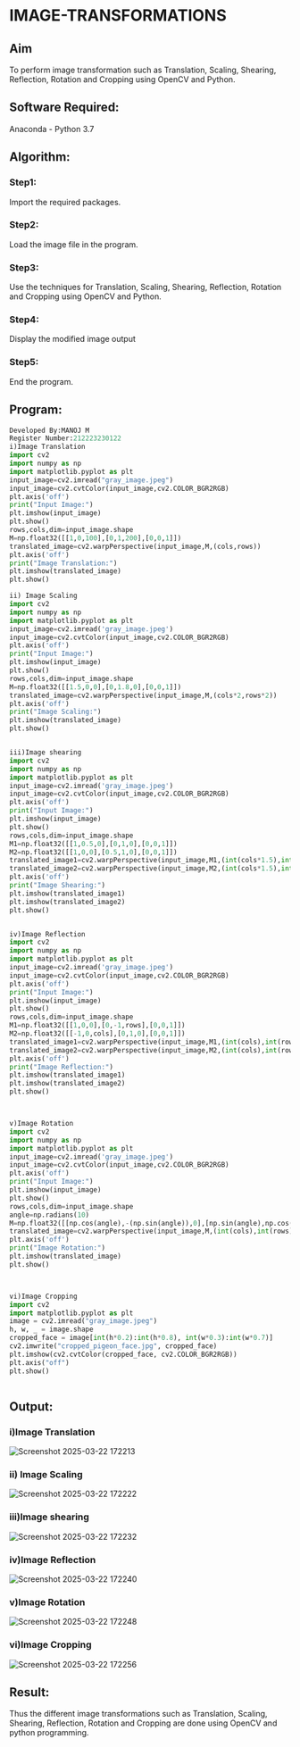 # IMAGE-TRANSFORMATIONS


## Aim
To perform image transformation such as Translation, Scaling, Shearing, Reflection, Rotation and Cropping using OpenCV and Python.

## Software Required:
Anaconda - Python 3.7

## Algorithm:
### Step1:
Import the required packages.

### Step2:
Load the image file in the program.

### Step3:
Use the techniques for Translation, Scaling, Shearing, Reflection, Rotation and Cropping using OpenCV and Python.

### Step4:
Display the modified image output

### Step5:
End the program.

## Program:
```python
Developed By:MANOJ M
Register Number:212223230122
i)Image Translation
import cv2
import numpy as np
import matplotlib.pyplot as plt
input_image=cv2.imread("gray_image.jpeg")
input_image=cv2.cvtColor(input_image,cv2.COLOR_BGR2RGB)
plt.axis('off')
print("Input Image:")
plt.imshow(input_image)
plt.show()
rows,cols,dim=input_image.shape
M=np.float32([[1,0,100],[0,1,200],[0,0,1]])
translated_image=cv2.warpPerspective(input_image,M,(cols,rows))
plt.axis('off')
print("Image Translation:")
plt.imshow(translated_image)
plt.show()

ii) Image Scaling
import cv2
import numpy as np
import matplotlib.pyplot as plt
input_image=cv2.imread('gray_image.jpeg')
input_image=cv2.cvtColor(input_image,cv2.COLOR_BGR2RGB)
plt.axis('off')
print("Input Image:")
plt.imshow(input_image)
plt.show()
rows,cols,dim=input_image.shape
M=np.float32([[1.5,0,0],[0,1.8,0],[0,0,1]])
translated_image=cv2.warpPerspective(input_image,M,(cols*2,rows*2))
plt.axis('off')
print("Image Scaling:")
plt.imshow(translated_image)
plt.show()


iii)Image shearing
import cv2
import numpy as np
import matplotlib.pyplot as plt
input_image=cv2.imread('gray_image.jpeg')
input_image=cv2.cvtColor(input_image,cv2.COLOR_BGR2RGB)
plt.axis('off')
print("Input Image:")
plt.imshow(input_image)
plt.show()
rows,cols,dim=input_image.shape
M1=np.float32([[1,0.5,0],[0,1,0],[0,0,1]])
M2=np.float32([[1,0,0],[0.5,1,0],[0,0,1]])
translated_image1=cv2.warpPerspective(input_image,M1,(int(cols*1.5),int(rows*1.5)))
translated_image2=cv2.warpPerspective(input_image,M2,(int(cols*1.5),int(rows*1.5)))
plt.axis('off')
print("Image Shearing:")
plt.imshow(translated_image1)
plt.imshow(translated_image2)
plt.show()


iv)Image Reflection
import cv2
import numpy as np
import matplotlib.pyplot as plt
input_image=cv2.imread('gray_image.jpeg')
input_image=cv2.cvtColor(input_image,cv2.COLOR_BGR2RGB)
plt.axis('off')
print("Input Image:")
plt.imshow(input_image)
plt.show()
rows,cols,dim=input_image.shape
M1=np.float32([[1,0,0],[0,-1,rows],[0,0,1]])
M2=np.float32([[-1,0,cols],[0,1,0],[0,0,1]])
translated_image1=cv2.warpPerspective(input_image,M1,(int(cols),int(rows)))
translated_image2=cv2.warpPerspective(input_image,M2,(int(cols),int(rows)))
plt.axis('off')
print("Image Reflection:")
plt.imshow(translated_image1)
plt.imshow(translated_image2)
plt.show()



v)Image Rotation
import cv2
import numpy as np
import matplotlib.pyplot as plt
input_image=cv2.imread('gray_image.jpeg')
input_image=cv2.cvtColor(input_image,cv2.COLOR_BGR2RGB)
plt.axis('off')
print("Input Image:")
plt.imshow(input_image)
plt.show()
rows,cols,dim=input_image.shape
angle=np.radians(10)
M=np.float32([[np.cos(angle),-(np.sin(angle)),0],[np.sin(angle),np.cos(angle),0],[0,0,1]])
translated_image=cv2.warpPerspective(input_image,M,(int(cols),int(rows)))
plt.axis('off')
print("Image Rotation:")
plt.imshow(translated_image)
plt.show()



vi)Image Cropping
import cv2
import matplotlib.pyplot as plt
image = cv2.imread("gray_image.jpeg")
h, w, _ = image.shape
cropped_face = image[int(h*0.2):int(h*0.8), int(w*0.3):int(w*0.7)]
cv2.imwrite("cropped_pigeon_face.jpg", cropped_face)
plt.imshow(cv2.cvtColor(cropped_face, cv2.COLOR_BGR2RGB))
plt.axis("off")
plt.show()



```
## Output:
### i)Image Translation
![Screenshot 2025-03-22 172213](https://github.com/user-attachments/assets/d11820b2-393d-4915-9997-ff245a5ddb97)


### ii) Image Scaling
![Screenshot 2025-03-22 172222](https://github.com/user-attachments/assets/0da70137-220d-4453-b998-4a1d1ea92274)



### iii)Image shearing
![Screenshot 2025-03-22 172232](https://github.com/user-attachments/assets/b00ad204-3830-48ce-91bc-2f97e051567b)



### iv)Image Reflection
![Screenshot 2025-03-22 172240](https://github.com/user-attachments/assets/e88d576a-32b0-4ed7-8240-deeaf5e8a504)




### v)Image Rotation
![Screenshot 2025-03-22 172248](https://github.com/user-attachments/assets/526fd3c9-6a57-44be-a389-2a0a325d3748)




### vi)Image Cropping
![Screenshot 2025-03-22 172256](https://github.com/user-attachments/assets/a96b319f-8d3d-447a-9010-b0a057a96cd9)





## Result: 

Thus the different image transformations such as Translation, Scaling, Shearing, Reflection, Rotation and Cropping are done using OpenCV and python programming.
